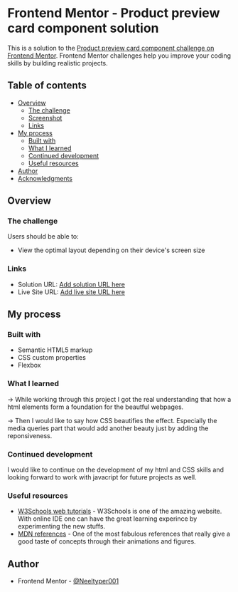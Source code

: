 # Frontend Mentor - Product preview card component solution

This is a solution to the [Product preview card component challenge on Frontend Mentor](https://www.frontendmentor.io/challenges/product-preview-card-component-GO7UmttRfa). Frontend Mentor challenges help you improve your coding skills by building realistic projects. 

## Table of contents

- [Overview](#overview)
  - [The challenge](#the-challenge)
  - [Screenshot](#screenshot)
  - [Links](#links)
- [My process](#my-process)
  - [Built with](#built-with)
  - [What I learned](#what-i-learned)
  - [Continued development](#continued-development)
  - [Useful resources](#useful-resources)
- [Author](#author)
- [Acknowledgments](#acknowledgments)

## Overview

### The challenge

Users should be able to:

- View the optimal layout depending on their device's screen size

### Links

- Solution URL: [Add solution URL here](https://your-solution-url.com)
- Live Site URL: [Add live site URL here](https://productpreviewcard001.netlify.app/)

## My process

### Built with

- Semantic HTML5 markup
- CSS custom properties
- Flexbox

### What I learned

-> While working through this project I got the real understanding that how a html elements form a foundation for the beautful webpages.

-> Then I would like to say how CSS beautifies the effect. Especially the media queries part that would add another beauty just by adding the reponsiveness.

### Continued development
I would like to continue on the development of my html and CSS skills and looking forward to work with  javacript for future projects as well.

### Useful resources

- [W3Schools web tutorials](https://www.w3schools.com/) - W3Schools is one of the amazing website. With online IDE one can have the great learning experince by experimenting the new stuffs.
- [MDN references](https://developer.mozilla.org/en-US/docs/Web/HTML/Reference) - One of the most fabulous references that really give a good taste of concepts through their animations and figures.

## Author
- Frontend Mentor - [@Neeltyper001](https://www.frontendmentor.io/)
